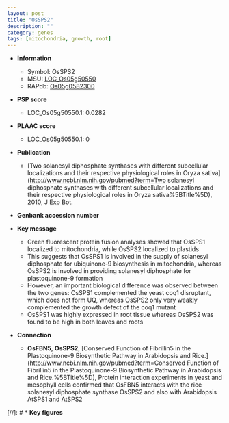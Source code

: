 ```yaml
---
layout: post
title: "OsSPS2"
description: ""
category: genes
tags: [mitochondria, growth, root]
---
```


* **Information**  
    + Symbol: OsSPS2  
    + MSU: [LOC_Os05g50550](http://rice.plantbiology.msu.edu/cgi-bin/ORF_infopage.cgi?orf=LOC_Os05g50550)  
    + RAPdb: [Os05g0582300](http://rapdb.dna.affrc.go.jp/viewer/gbrowse_details/irgsp1?name=Os05g0582300)  

* **PSP score**  
    + LOC_Os05g50550.1: 0.0282 

* **PLAAC score**  
    + LOC_Os05g50550.1: 0 

* **Publication**  
    + [Two solanesyl diphosphate synthases with different subcellular localizations and their respective physiological roles in Oryza sativa](http://www.ncbi.nlm.nih.gov/pubmed?term=Two solanesyl diphosphate synthases with different subcellular localizations and their respective physiological roles in Oryza sativa%5BTitle%5D), 2010, J Exp Bot.

* **Genbank accession number**  

* **Key message**  
    + Green fluorescent protein fusion analyses showed that OsSPS1 localized to mitochondria, while OsSPS2 localized to plastids
    + This suggests that OsSPS1 is involved in the supply of solanesyl diphosphate for ubiquinone-9 biosynthesis in mitochondria, whereas OsSPS2 is involved in providing solanesyl diphosphate for plastoquinone-9 formation
    + However, an important biological difference was observed between the two genes: OsSPS1 complemented the yeast coq1 disruptant, which does not form UQ, whereas OsSPS2 only very weakly complemented the growth defect of the coq1 mutant
    + OsSPS1 was highly expressed in root tissue whereas OsSPS2 was found to be high in both leaves and roots

* **Connection**  
    + __OsFBN5__, __OsSPS2__, [Conserved Function of Fibrillin5 in the Plastoquinone-9 Biosynthetic Pathway in Arabidopsis and Rice.](http://www.ncbi.nlm.nih.gov/pubmed?term=Conserved Function of Fibrillin5 in the Plastoquinone-9 Biosynthetic Pathway in Arabidopsis and Rice.%5BTitle%5D),  Protein interaction experiments in yeast and mesophyll cells confirmed that OsFBN5 interacts with the rice solanesyl diphosphate synthase OsSPS2 and also with Arabidopsis AtSPS1 and AtSPS2

[//]: # * **Key figures**  


